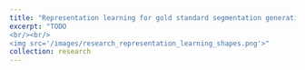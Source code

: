 ```yaml
---
title: "Representation learning for gold standard segmentation generation"
excerpt: "TODO
<br/><br/>
<img src='/images/research_representation_learning_shapes.png'>"
collection: research
---
```


